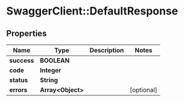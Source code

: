 # SwaggerClient::DefaultResponse

## Properties
Name | Type | Description | Notes
------------ | ------------- | ------------- | -------------
**success** | **BOOLEAN** |  | 
**code** | **Integer** |  | 
**status** | **String** |  | 
**errors** | **Array&lt;Object&gt;** |  | [optional] 


